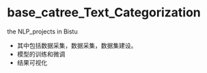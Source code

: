 # base_catree_Text_Categorization
the NLP_projects in Bistu
- 其中包括数据采集，数据采集，数据集建设。
- 模型的训练和微调
- 结果可视化
